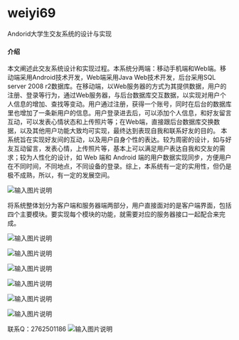 # weiyi69
Andorid大学生交友系统的设计与实现

#### 介绍
本文阐述此交友系统设计和实现过程。本系统分两端：移动手机端和Web端。移动端采用Android技术开发，Web端采用Java Web技术开发，后台采用SQL server 2008 r2数据库。在移动端，以Web服务器的方式为其提供数据，用户的注册、登录等行为，通过Web服务器，与后台数据库交互数据，以实现对用户个人信息的增加、查找等变动。用户通过注册，获得一个账号，同时在后台的数据库里也增加了一条新用户的信息。用户登录进去后，可以添加个人信息，和好友留言互动，可以发表心情状态和上传照片等；在Web端，直接跟后台数据库交换数据，以及其他用户功能大致均可实现，最终达到表现自我和联系好友的目的。
本系统旨在实现好友间的互动，以及用户自身个性的表达。较为周密的设计，如与好友互动留言，发表心情，上传照片等，基本上可以满足用户表达自我和交友的需求；较为人性化的设计，如 Web 端和 Android 端的用户数据实现同步，方便用户在不同时间，不同地点，不同设备的登录。综上，本系统有一定的实用性，但仍是极不成熟，所以，有一定的发展空间。


![输入图片说明](https://images.gitee.com/uploads/images/2020/1129/234643_9b3daf5e_4865385.png "屏幕截图.png")

将系统整体划分为客户端和服务器端两部分，用户直接面对的是客户端界面，包括四个主要模块。要实现每个模块的功能，就需要对应的服务器接口一起配合来完成。

![输入图片说明](https://images.gitee.com/uploads/images/2020/1129/234659_9df927b1_4865385.png "屏幕截图.png")

![输入图片说明](https://images.gitee.com/uploads/images/2020/1129/234711_339733a2_4865385.png "屏幕截图.png")

![输入图片说明](https://images.gitee.com/uploads/images/2020/1130/214701_d3c098a4_4865385.png "屏幕截图.png")

![输入图片说明](https://images.gitee.com/uploads/images/2020/1130/214708_ea3920f9_4865385.png "屏幕截图.png")

![输入图片说明](https://images.gitee.com/uploads/images/2020/1130/214716_6d0fdbb4_4865385.png "屏幕截图.png")

![输入图片说明](https://images.gitee.com/uploads/images/2020/1130/214723_fcf58165_4865385.png "屏幕截图.png")


联系Q：2762501186
![输入图片说明](https://images.gitee.com/uploads/images/2020/1119/003728_cd598bb9_4865385.jpeg "微信.jpg")

